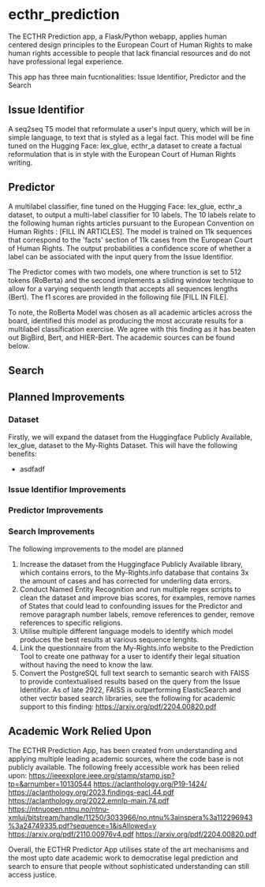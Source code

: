 # ecthr_prediction
The ECTHR Prediction app, a Flask/Python webapp, applies human centered design principles to the European Court of Human Rights to make human rights accessible to people that lack financial resources and do not have professional legal experience. 

This app has three main fucntionalities: Issue Identifior, Predictor and the Search

## Issue Identifior
A seq2seq T5 model that reformulate a user's input query, which will be in simple language, to text that is styled as a legal fact. This model will be fine tuned on the Hugging Face: lex_glue, ecthr_a dataset to create a factual reformulation that is in style with the European Court of Human Rights writing. 

## Predictor
A multilabel classifier, fine tuned on the Hugging Face: lex_glue, ecthr_a dataset, to output a multi-label classifier for 10 labels. The 10 labels relate to the following human rights articles pursuant to the European Convention on Human Rights : [FILL IN ARTICLES]. The model is trained on 11k sequences that correspond to the 'facts' section of 11k cases from the European Court of Human Rights. The output probabilities a confidence score of whether a label can be associated with the input query from the Issue Identifior.  

The Predictor comes with two models, one where trunction is set to 512 tokens (RoBerta) and the second implements a sliding window technique to allow for a varying sequenth length that accepts all sequences lengths (Bert). The f1 scores are provided in the following file [FILL IN FILE]. 

To note, the RoBerta Model was chosen as all academic articles across the board, identified this model as producing the most accurate results for a multilabel classification exercise. We agree with this finding as it has beaten out BigBird, Bert, and HIER-Bert. The academic sources can be found below. 

## Search 


## Planned Improvements

### Dataset 

Firstly, we will expand the dataset from the Huggingface Publicly Available, lex_glue, dataset to the My-Rights Dataset. This will have the following benefits:
- asdfadf

### Issue Identifior Improvements



### Predictor Improvements


### Search Improvements
The following improvements to the model are planned
1. Increase the dataset from the Huggingface Publicly Available library, which contains errors, to the My-Rights.info database that contains 3x the amount of cases and has corrected for underling data errors.
2. Conduct Named Entity Recognition and run multiple regex scripts to clean the dataset and improve bias scores, for examples, remove names of States that could lead to confounding issues for the Predictor and remove paragraph number labels, remove references to gender, remove references to specific religions.
3. Utilise multiple different language models to identify which model produces the best results at various sequence lenghts.
4. Link the questionnaire from the My-Rights.info website to the Prediction Tool to create one pathway for a user to identify their legal situation without having the need to know the law.
5. Convert the PostgreSQL full text search to  semantic search with FAISS to provide contextualised results based on the query from the Issue Identifior. As of late 2922,  FAISS is outperforming ElasticSearch and other vectir based search libraries, see the following for academic support to this finding: https://arxiv.org/pdf/2204.00820.pdf

## Academic Work Relied Upon

The ECTHR Prediction App, has been created from understanding and applying multiple leading academic sources, where the code base is not publicly available. The following freely accessible work has been relied upon:
https://ieeexplore.ieee.org/stamp/stamp.jsp?tp=&arnumber=10130544
https://aclanthology.org/P19-1424/
https://aclanthology.org/2023.findings-eacl.44.pdf
https://aclanthology.org/2022.emnlp-main.74.pdf
https://ntnuopen.ntnu.no/ntnu-xmlui/bitstream/handle/11250/3033966/no.ntnu%3ainspera%3a112296943%3a24749335.pdf?sequence=1&isAllowed=y
https://arxiv.org/pdf/2110.00976v4.pdf
https://arxiv.org/pdf/2204.00820.pdf

Overall, the ECTHR Predictor App utilises state of the art mechanisms and the most upto date academic work to democratise legal prediction and search to ensure that people without sophisticated understanding can still access justice. 

